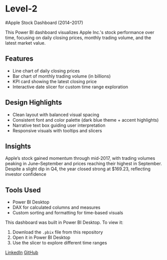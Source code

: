 # Level-2

#Apple Stock Dashboard (2014–2017)

This Power BI dashboard visualizes Apple Inc.'s stock performance over time, focusing on daily closing prices, monthly trading volume, and the latest market value.

## Features
- Line chart of daily closing prices
- Bar chart of monthly trading volume (in billions)
- KPI card showing the latest closing price
- Interactive date slicer for custom time range exploration

## Design Highlights
- Clean layout with balanced visual spacing
- Consistent font and color palette (dark blue theme + accent highlights)
- Narrative text box guiding user interpretation
- Responsive visuals with tooltips and slicers

## Insights
Apple’s stock gained momentum through mid-2017, with trading volumes peaking in June–September and prices reaching their highest in September. 
Despite a slight dip in Q4, the year closed strong at $169.23, reflecting investor confidence

## Tools Used
- Power BI Desktop  
- DAX for calculated columns and measures
- Custom sorting and formatting for time-based visuals

This dashboard was built in Power BI Desktop. To view it:
1. Download the `.pbix` file from this repository
2. Open it in Power BI Desktop
3. Use the slicer to explore different time ranges

[LinkedIn](https://linkedin.com/in/asabea) 
[GitHub](https://github.com/asabea)
